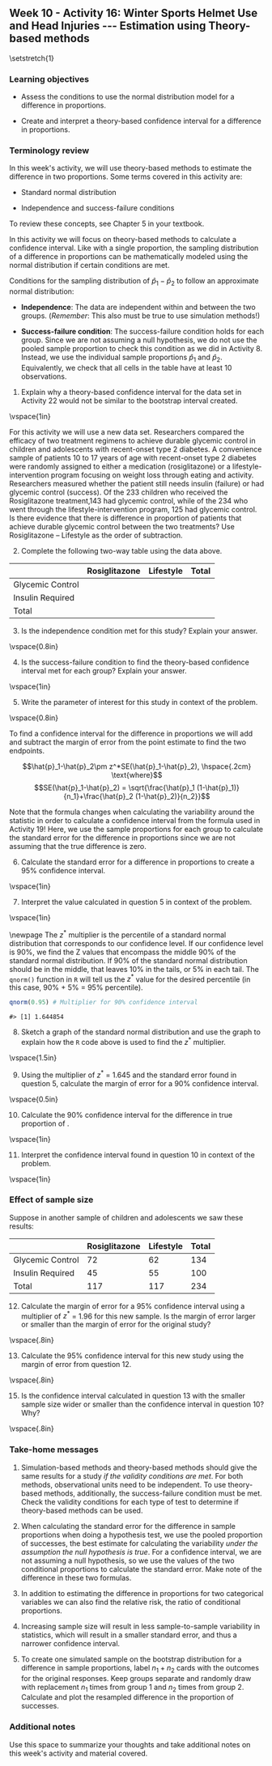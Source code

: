 ## Week 10 - Activity 16:  Winter Sports Helmet Use and Head Injuries --- Estimation using Theory-based methods

\setstretch{1}

### Learning objectives

* Assess the conditions to use the normal distribution model for a difference in proportions.

* Create and interpret a theory-based confidence interval for a difference in proportions.

### Terminology review
In this week's activity, we will use theory-based methods to estimate the difference in two proportions. Some terms covered in this activity are:

* Standard normal distribution

* Independence and success-failure conditions

To review these concepts, see Chapter 5 in your textbook.

In this activity we will focus on theory-based methods to calculate a confidence interval.  Like with a single proportion, the sampling distribution of a difference in proportions can be mathematically modeled using the normal distribution if certain conditions are met.

Conditions for the sampling distribution of $\hat{p}_1-\hat{p}_2$ to follow an approximate normal distribution:

* **Independence**: The data are independent within and between the two groups. (*Remember*: This also must be true to use simulation methods!)

* **Success-failure condition**: The success-failure condition holds for each group. Since we are not assuming a null hypothesis, we do not use the pooled sample proportion to check this condition as we did in Activity 8. Instead, we use the individual sample proportions $\hat{p}_1$ and $\hat{p}_2$. Equivalently, we check that all cells in the table have at least 10 observations.

1.  Explain why a theory-based confidence interval for the data set in Activity 22 would not be similar to the bootstrap interval created.

\vspace{1in}

For this activity we will use a new data set. Researchers compared the efficacy of two treatment regimens to achieve durable glycemic control in children and adolescents with recent-onset type 2 diabetes.  A convenience sample of patients 10 to 17 years of age with recent-onset type 2 diabetes were randomly assigned to either a medication (rosiglitazone) or a lifestyle-intervention program focusing on weight loss through eating and activity.  Researchers measured whether the patient still needs insulin (failure) or had glycemic control (success).  Of the 233 children who received the Rosiglitazone treatment,143 had glycemic control, while of the 234 who went through the lifestyle-intervention program, 125 had glycemic control. Is there evidence that there is difference in proportion of patients that achieve durable glycemic control between the two treatments?  Use Rosiglitazone – Lifestyle as the order of subtraction.

2. Complete the following two-way table using the data above.

|                         |     Rosiglitazone    |     Lifestyle    |     Total    |
|-------------------------|----------------------|------------------|--------------|
|     Glycemic Control    |                      |                  |              |
|     Insulin Required    |                      |                  |              |
|     Total               |                      |                  |              |

3. Is the independence condition met for this study? Explain your answer.

\vspace{0.8in}

4.  Is the success-failure condition to find the theory-based confidence interval met for each group?  Explain your answer.

\vspace{1in}

5.  Write the parameter of interest for this study in context of the problem.

\vspace{0.8in}

To find a confidence interval for the difference in proportions we will add and subtract the margin of error from the point estimate to find the two endpoints.

 $$\hat{p}_1-\hat{p}_2\pm z^*SE(\hat{p}_1-\hat{p}_2), \hspace{.2cm} \text{where}$$
 $$SE(\hat{p}_1-\hat{p}_2) = \sqrt{\frac{\hat{p}_1 (1-\hat{p}_1)}{n_1}+\frac{\hat{p}_2 (1-\hat{p}_2)}{n_2}}$$
 
Note that the formula changes when calculating the variability around the statistic in order to calculate a confidence interval from the formula used in Activity 19!  Here, we use the sample proportions for each group to calculate the standard error for the difference in proportions since we are not assuming that the true difference is zero.


6. Calculate the standard error for a difference in proportions to create a 95\% confidence interval.  

\vspace{1in}

7. Interpret the value calculated in question 5 in context of the problem.

\vspace{1in}

\newpage
The $z^*$ multiplier is the percentile of a standard normal distribution that corresponds to our confidence level. If our confidence level is 90\%, we find the Z values that encompass the middle 90\% of the standard normal distribution. If 90\% of the standard normal distribution should be in the middle, that leaves 10\% in the tails, or 5\% in each tail.  The `qnorm()` function in `R` will tell us the $z^*$ value for the desired percentile (in this case, 90\% + 5\% = 95\% percentile). 


```r
qnorm(0.95) # Multiplier for 90% confidence interval
```

```
#> [1] 1.644854
```

8. Sketch a graph of the standard normal distribution and use the graph to explain how the `R` code above is used to find the $z^*$ multiplier.  

\vspace{1.5in}

9. Using the multiplier of $z^*$ = 1.645 and the standard error found in question 5, calculate the margin of error for a 90\% confidence interval.

\vspace{0.5in}

10. Calculate the 90\% confidence interval for the difference in true proportion of . 

\vspace{1in}

11. Interpret the confidence interval found in question 10 in context of the problem.

\vspace{1in}

### Effect of sample size 

Suppose in another sample of children and adolescents we saw these results:

|                         |     Rosiglitazone    |     Lifestyle    |     Total    |
|-------------------------|----------------------|------------------|--------------|
|     Glycemic Control    |          72          |        62        |      134     |
|     Insulin Required    |          45          |        55        |      100     |
|     Total               |          117         |        117       |      234     |

12.  Calculate the margin of error for a 95\% confidence interval using a multiplier of $z^*$ = 1.96 for this new sample.  Is the margin of error larger or smaller than the margin of error for the original study?

\vspace{.8in}

13.  Calculate the 95\% confidence interval for this new study using the margin of error from question 12.  

\vspace{.8in}

15.  Is the confidence interval calculated in question 13 with the smaller sample size wider or smaller than the confidence interval in question 10? Why?

\vspace{.8in}

### Take-home messages

1. Simulation-based methods and theory-based methods should give the same results for a study *if the validity conditions are met*.  For both methods, observational units need to be independent. To use theory-based methods, additionally, the success-failure condition must be met. Check the validity conditions for each type of test to determine if theory-based methods can be used.

2. When calculating the standard error for the difference in sample proportions when doing a hypothesis test, we use the pooled proportion of successes, the best estimate for calculating the variability *under the assumption the null hypothesis is true*.  For a confidence interval, we are not assuming a null hypothesis, so we use the values of the two conditional proportions to calculate the standard error.  Make note of the difference in these two formulas. 

3.  In addition to estimating the difference in proportions for two categorical variables we can also find the relative risk, the ratio of conditional proportions.  

4.  Increasing sample size will result in less sample-to-sample variability in statistics, which will result in a smaller standard error, and thus a narrower confidence interval.  

5. To create one simulated sample on the bootstrap distribution for a difference in sample proportions, label $n_1 + n_2$ cards with the outcomes for the original responses.  Keep groups separate and randomly draw with replacement $n_1$  times from group 1 and $n_2$ times from group 2.  Calculate and plot the resampled difference in the proportion of successes. 


### Additional notes

Use this space to summarize your thoughts and take additional notes on this week's activity and material covered.
